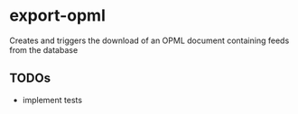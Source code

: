 # export-opml
Creates and triggers the download of an OPML document containing feeds from the database

## TODOs
* implement tests
